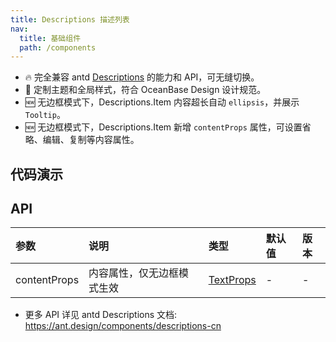 ```yaml
---
title: Descriptions 描述列表
nav:
  title: 基础组件
  path: /components
---
```


- 🔥 完全兼容 antd [Descriptions](https://ant.design/components/descriptions-cn) 的能力和 API，可无缝切换。
- 💄 定制主题和全局样式，符合 OceanBase Design 设计规范。
- 🆕 无边框模式下，Descriptions.Item 内容超长自动 `ellipsis`，并展示 `Tooltip`。
- 🆕 无边框模式下，Descriptions.Item 新增 `contentProps` 属性，可设置省略、编辑、复制等内容属性。

## 代码演示

<code src="./demo/basic.tsx" title="基本" description="简单展示"></code>

<code src="./demo/content.tsx" title="内容展示" description="内容超长自动 `ellipsis`，并展示 `Tooltip`。同时通过 `contentProps` 可设置省略、编辑、复制等内容属性。"></code>

<code src="./demo/bordered.tsx" title="带边框" description="带边框和背景颜色列表"></code>

## API

| 参数 | 说明 | 类型 | 默认值 | 版本 |
| :-- | :-- | :-- | :-- | :-- |
| contentProps | 内容属性，仅无边框模式生效 | [TextProps](https://ant.design/components/typography-cn#typographytext) | - | - |

- 更多 API 详见 antd Descriptions 文档: https://ant.design/components/descriptions-cn
